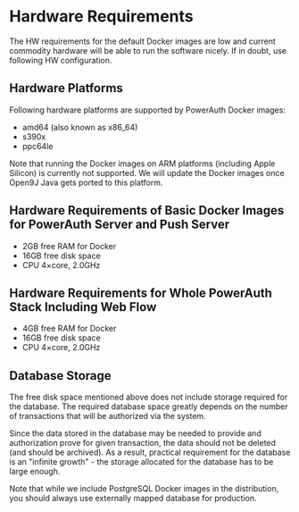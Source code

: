 # Hardware Requirements

The HW requirements for the default Docker images are low and current commodity hardware will be able to run the software nicely. If in doubt, use following HW configuration.

## Hardware Platforms

Following hardware platforms are supported by PowerAuth Docker images:
- amd64 (also known as x86_64)
- s390x
- ppc64le

Note that running the Docker images on ARM platforms (including Apple Silicon) is currently not supported. We will update the Docker images once Open9J Java gets ported to this platform.

## Hardware Requirements of Basic Docker Images for PowerAuth Server and Push Server

- 2GB free RAM for Docker
- 16GB free disk space
- CPU 4×core, 2.0GHz

## Hardware Requirements for Whole PowerAuth Stack Including Web Flow

- 4GB free RAM for Docker
- 16GB free disk space
- CPU 4×core, 2.0GHz

## Database Storage

The free disk space mentioned above does not include storage required for the database. The required database space greatly depends on the number of transactions that will be authorized via the system.

Since the data stored in the database may be needed to provide and authorization prove for given transaction, the data should not be deleted (and should be archived). As a result, practical requirement for the database is an "infinite growth" - the storage allocated for the database has to be large enough.

Note that while we include PostgreSQL Docker images in the distribution, you should always use externally mapped database for production.
